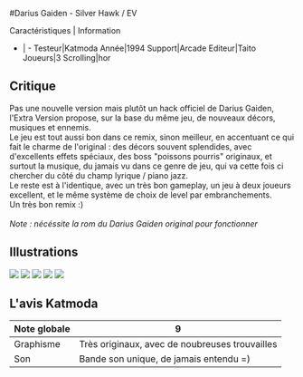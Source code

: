 #Darius Gaiden - Silver Hawk / EV

Caractéristiques | Information
- | -
Testeur|Katmoda
Année|1994
Support|Arcade
Editeur|Taito
Joueurs|3
Scrolling|hor

## Critique
Pas une nouvelle version mais plutôt un hack officiel de Darius Gaiden, l'Extra Version propose, sur la base du même jeu, de nouveaux décors, musiques et ennemis.<br/>Le jeu est tout aussi bon dans ce remix, sinon meilleur, en accentuant ce qui fait le charme de l'original : des décors souvent splendides, avec d'excellents effets spéciaux, des boss "poissons pourris" originaux, et surtout la musique, du jamais vu dans ce genre de jeu, qui va cette fois ci chercher du côté du champ lyrique / piano jazz.<br/>Le reste est à l'identique, avec un très bon gameplay, un jeu à deux joueurs excellent, et le même système de choix de level par embranchements.<br/>Un très bon remix :)<br/><br/><i>Note : nécéssite la rom du Darius Gaiden original pour fonctionner</i>

## Illustrations
![](http://www.shmup.com/images/thumbs/dariusgx.jpg)
![](http://www.shmup.com/images/thumbs/dariusgx-2.jpg)
![](http://www.shmup.com/images/thumbs/)
![](http://www.shmup.com/images/thumbs/)
![](http://www.shmup.com/images/thumbs/)

## L'avis Katmoda
Note globale|9
-|-
Graphisme|Très originaux, avec de noubreuses trouvailles
Son|Bande son unique, de jamais entendu =)
